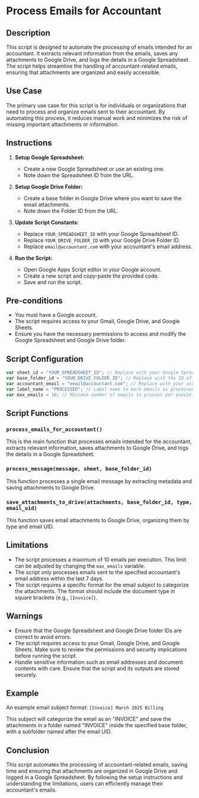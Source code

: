 # Process Emails for Accountant

## Description

This script is designed to automate the processing of emails intended for an accountant. It extracts relevant information from the emails, saves any attachments to Google Drive, and logs the details in a Google Spreadsheet. The script helps streamline the handling of accountant-related emails, ensuring that attachments are organized and easily accessible.

## Use Case

The primary use case for this script is for individuals or organizations that need to process and organize emails sent to their accountant. By automating this process, it reduces manual work and minimizes the risk of missing important attachments or information.

## Instructions

1. **Setup Google Spreadsheet:**
   - Create a new Google Spreadsheet or use an existing one.
   - Note down the Spreadsheet ID from the URL.

2. **Setup Google Drive Folder:**
   - Create a base folder in Google Drive where you want to save the email attachments.
   - Note down the Folder ID from the URL.

3. **Update Script Constants:**
   - Replace `YOUR_SPREADSHEET_ID` with your Google Spreadsheet ID.
   - Replace `YOUR_DRIVE_FOLDER_ID` with your Google Drive Folder ID.
   - Replace `email@accountant.com` with your accountant's email address.

4. **Run the Script:**
   - Open Google Apps Script editor in your Google account.
   - Create a new script and copy-paste the provided code.
   - Save and run the script.

## Pre-conditions

- You must have a Google account.
- The script requires access to your Gmail, Google Drive, and Google Sheets.
- Ensure you have the necessary permissions to access and modify the Google Spreadsheet and Google Drive folder.

## Script Configuration

```javascript
var sheet_id = "YOUR_SPREADSHEET_ID"; // Replace with your Google Spreadsheet ID
var base_folder_id = "YOUR_DRIVE_FOLDER_ID"; // Replace with the ID of the folder in Google Drive where attachments will be saved
var accountant_email = "email@accountant.com"; // Replace with your accountant's email address
var label_name = "PROCESSED"; // Label name to mark emails as processed
var max_emails = 10; // Maximum number of emails to process per execution
```

## Script Functions

### `process_emails_for_accountant()`

This is the main function that processes emails intended for the accountant, extracts relevant information, saves attachments to Google Drive, and logs the details in a Google Spreadsheet.

### `process_message(message, sheet, base_folder_id)`

This function processes a single email message by extracting metadata and saving attachments to Google Drive.

### `save_attachments_to_drive(attachments, base_folder_id, type, email_uid)`

This function saves email attachments to Google Drive, organizing them by type and email UID.

## Limitations

- The script processes a maximum of 10 emails per execution. This limit can be adjusted by changing the `max_emails` variable.
- The script only processes emails sent to the specified accountant's email address within the last 7 days.
- The script requires a specific format for the email subject to categorize the attachments. The format should include the document type in square brackets (e.g., `[Invoice]`).

## Warnings

- Ensure that the Google Spreadsheet and Google Drive folder IDs are correct to avoid errors.
- The script requires access to your Gmail, Google Drive, and Google Sheets. Make sure to review the permissions and security implications before running the script.
- Handle sensitive information such as email addresses and document contents with care. Ensure that the script and its outputs are stored securely.

## Example

An example email subject format: `[Invoice] March 2025 Billing`

This subject will categorize the email as an "INVOICE" and save the attachments in a folder named "INVOICE" inside the specified base folder, with a subfolder named after the email UID.

## Conclusion

This script automates the processing of accountant-related emails, saving time and ensuring that attachments are organized in Google Drive and logged in a Google Spreadsheet. By following the setup instructions and understanding the limitations, users can efficiently manage their accountant's emails.